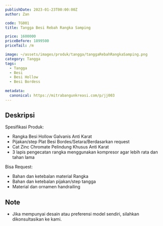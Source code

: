 ```yaml
---
publishDate: 2023-01-23T00:00:00Z
author: Zan

code: TG001
title: Tangga Besi Rebah Rangka Samping

price: 1600000
priceBefore: 1899500
priceTail: /m

image: ~/assets/images/produk/tangga/tanggaRebahRangkaSamping.png
category: Tangga
tags:
  - Tangga
  - Besi
  - Besi Hollow
  - Besi Bordess
 
metadata:
  canonical: https://mitrabangunkreasi.com/p/jj003
---
```


## Deskripsi

Spesifikasi Produk:
- Rangka Besi Hollow Galvanis Anti Karat
- Pijakan/step Plat Besi Bordes/Setara/Berdasarkan request
- Cat Zinc Chromate Pelindung Khusus Anti Karat
- 3 lapis pengecatan rangka menggunakan kompresor agar lebih rata dan tahan lama

Bisa Request:
- Bahan dan ketebalan material Rangka
- Bahan dan ketebalan pijakan/step tangga
- Material dan ornamen handrailing

## Note
- Jika mempunyai desain atau preferensi model sendiri, silahkan dikonsultasikan ke kami.